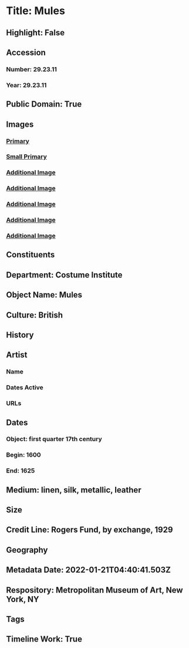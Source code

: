 # Title: Mules
## Highlight: False
## Accession
### Number: 29.23.11
### Year: 29.23.11
## Public Domain: True
## Images
### [Primary](https://images.metmuseum.org/CRDImages/ci/original/DP108284.jpg)
### [Small Primary](https://images.metmuseum.org/CRDImages/ci/web-large/DP108284.jpg)
### [Additional Image](https://images.metmuseum.org/CRDImages/ci/original/29.23.11_F.jpg)
### [Additional Image](https://images.metmuseum.org/CRDImages/ci/original/29.23.11_B.jpg)
### [Additional Image](https://images.metmuseum.org/CRDImages/ci/original/29.23.11_S.jpg)
### [Additional Image](https://images.metmuseum.org/CRDImages/ci/original/29.23.11dig2.jpg)
### [Additional Image](https://images.metmuseum.org/CRDImages/ci/original/29.23.11dig.tif.jpg)
## Constituents
## Department: Costume Institute
## Object Name: Mules
## Culture: British
## History
## Artist
### Name
### Dates Active
### URLs
## Dates
### Object: first quarter 17th century
### Begin: 1600
### End: 1625
## Medium: linen, silk, metallic, leather
## Size
## Credit Line: Rogers Fund, by exchange, 1929
## Geography
## Metadata Date: 2022-01-21T04:40:41.503Z
## Respository: Metropolitan Museum of Art, New York, NY
## Tags
## Timeline Work: True